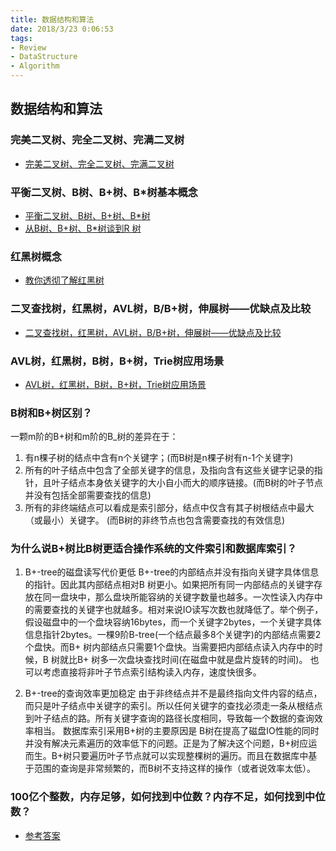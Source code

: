 ```yaml
---
title: 数据结构和算法
date: 2018/3/23 0:06:53 
tags:
- Review
- DataStructure
- Algorithm
---
```


## 数据结构和算法

### 完美二叉树、完全二叉树、完满二叉树
*   [完美二叉树、完全二叉树、完满二叉树](http://www.cnblogs.com/idorax/p/6441043.html)

### 平衡二叉树、B树、B+树、B*树基本概念
*   [平衡二叉树、B树、B+树、B*树](https://zhuanlan.zhihu.com/p/27700617)
*   [从B树、B+树、B*树谈到R 树](https://blog.csdn.net/v_JULY_v/article/details/6530142/)

### 红黑树概念
*   [教你透彻了解红黑树](https://github.com/julycoding/The-Art-Of-Programming-By-July/blob/master/ebook/zh/03.01.md)

### 二叉查找树，红黑树，AVL树，B/B+树，伸展树——优缺点及比较
*   [二叉查找树，红黑树，AVL树，B/B+树，伸展树——优缺点及比较](https://blog.csdn.net/bytxl/article/details/40920165)

### AVL树，红黑树，B树，B+树，Trie树应用场景
*   [AVL树，红黑树，B树，B+树，Trie树应用场景](https://www.zhihu.com/question/30527705)

### B树和B+树区别？
一颗m阶的B+树和m阶的B_树的差异在于：
1. 有n棵子树的结点中含有n个关键字；(而B树是n棵子树有n-1个关键字)
2. 所有的叶子结点中包含了全部关键字的信息，及指向含有这些关键字记录的指针，且叶子结点本身依关键字的大小自小而大的顺序链接。(而B树的叶子节点并没有包括全部需要查找的信息)
3. 所有的非终端结点可以看成是索引部分，结点中仅含有其子树根结点中最大（或最小）关键字。 (而B树的非终节点也包含需要查找的有效信息)

### 为什么说B+树比B树更适合操作系统的文件索引和数据库索引？
1. B+-tree的磁盘读写代价更低
B+-tree的内部结点并没有指向关键字具体信息的指针。因此其内部结点相对B 树更小。如果把所有同一内部结点的关键字存放在同一盘块中，那么盘块所能容纳的关键字数量也越多。一次性读入内存中的需要查找的关键字也就越多。相对来说IO读写次数也就降低了。举个例子，假设磁盘中的一个盘块容纳16bytes，而一个关键字2bytes，一个关键字具体信息指针2bytes。一棵9阶B-tree(一个结点最多8个关键字)的内部结点需要2个盘快。而B+ 树内部结点只需要1个盘快。当需要把内部结点读入内存中的时候，B 树就比B+ 树多一次盘块查找时间(在磁盘中就是盘片旋转的时间)。
也可以考虑直接将非叶子节点索引结构读入内存，速度快很多。

2. B+-tree的查询效率更加稳定
由于非终结点并不是最终指向文件内容的结点，而只是叶子结点中关键字的索引。所以任何关键字的查找必须走一条从根结点到叶子结点的路。所有关键字查询的路径长度相同，导致每一个数据的查询效率相当。
数据库索引采用B+树的主要原因是 B树在提高了磁盘IO性能的同时并没有解决元素遍历的效率低下的问题。正是为了解决这个问题，B+树应运而生。B+树只要遍历叶子节点就可以实现整棵树的遍历。而且在数据库中基于范围的查询是非常频繁的，而B树不支持这样的操作（或者说效率太低）。



### 100亿个整数，内存足够，如何找到中位数？内存不足，如何找到中位数？
* [参考答案](https://www.nowcoder.com/ta/nine-chapter/review?page=5)
